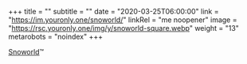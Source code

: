 +++
title = ""
subtitle = ""
date = "2020-03-25T06:00:00"
link = "https://im.youronly.one/snoworld/"
linkRel = "me noopener"
image = "https://rsc.youronly.one/img/y/snoworld-square.webp"
weight = "13"
metarobots = "noindex"
+++

<a href="https://im.youronly.one/snoworld/" rel="me noopener" referrerpolicy="strict-origin-when-cross-origin">Snoworld</a>™
